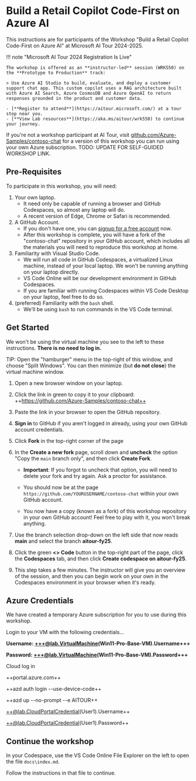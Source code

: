# Build a Retail Copilot Code-First on Azure AI

This instructions are for participants of the Workshop "Build a Retail Copilot Code-First on Azure AI" at Microsoft AI Tour 2024-2025.

!!! note "Microsoft AI Tour 2024 Registration Is Live"

    The workshop is offered as an **instructor-led** session (WRK550) on the **Prototype to Production** track:

    > Use Azure AI Studio to build, evaluate, and deploy a customer support chat app. This custom copilot uses a RAG architecture built with Azure AI Search, Azure CosmosDB and Azure OpenAI to return responses grounded in the product and customer data.

    - [**Register to attend**](https://aitour.microsoft.com/) at a tour stop near you.
    - [**View Lab resources**](https://aka.ms/aitour/wrk550) to continue your journey.

If you're not a workshop participant at AI Tour, visit [github.com/Azure-Samples/contoso-chat](https://github.com/Azure-Samples/contoso-chat/blob/main/README.md) for a version of this workshop you can run using your own Azure subscription. TODO: UPDATE FOR SELF-GUIDED WORKSHOP LINK.

## Pre-Requisites

To participate in this workshop, you will need:

1. Your own laptop.
   * It need only be capable of running a browser and GitHub Codespaces, so almost any laptop will do.
   * A recent version of Edge, Chrome or Safari is recommended.
1. A GitHub Account.
   * If you don't have one, you can [signup for a free account](https://github.com/signup) now.
   * After this workshop is complete, you will have a fork of the "contoso-chat" repository in your GitHub account, which includes all the materials you will need to reproduce this workshop at home.
1. Familiarity with Visual Studio Code. 
   * We will run all code in GitHub Codespaces, a virtualized Linux machine, instead of your local laptop. We won't be running anything on your laptop directly.
   * VS Code Online will be our development environment in GitHub Codespaces.
   * If you are familiar with running Codespaces within VS Code Desktop on your laptop, feel free to do so. 
1. (preferred) Familiarity with the `bash` shell. 
    * We'll be using `bash` to run commands in the VS Code terminal.

## Get Started

We won't be using the virtual machine you see to the left to these instructions. **There is no need to log in.**

TIP: Open the "hamburger" menu in the top-right of this window, and choose "Split Windows". You can then minimize (but **do not close**) the virtual machine window.

1. Open a new browser window on your laptop. 

1. Click the link in green to copy it to your clipboard: ++https://github.com/Azure-Samples/contoso-chat++

1. Paste the link in your browser to open the GitHub repository.

1. **Sign in** to GitHub if you aren't logged in already, using your own GitHub account credentials.

1. Click **Fork** in the top-right corner of the page

1. In the **Create a new fork** page, scroll down and **uncheck** the option "Copy the `main` branch only", and then click **Create Fork**.

   * **Important**: If you forgot to uncheck that option, you will need to delete your fork and try again. Ask a proctor for assistance.

   * You should now be at the page `https://github.com/YOURUSERNAME/contoso-chat` within your own GitHub account.
   
   * You now have a copy (known as a fork) of this workshop repository in your own GitHub account! Feel free to play with it, you won't break anything.

1. Use the branch selection drop-down on the left side that now reads **main** and select the branch **aitour-fy25**.

1. Click the green **<> Code** button in the top-right part of the page, click the **Codespaces** tab, and then click **Create codespace on aitour-fy25**.

1. This step takes a few minutes. The instructor will give you an overview of the session, and then you can begin work on your own in the Codespaces environment in your browser when it's ready.

## Azure Credentials

We have created a temporary Azure subscription for you to use during this workshop. 

Login to your VM with the following credentials...

**Username: +++@lab.VirtualMachine(Win11-Pro-Base-VM).Username+++**

**Password: +++@lab.VirtualMachine(Win11-Pro-Base-VM).Password+++** 

Cloud log in

++portal.azure.com++

++azd auth login --use-device-code++

++azd up --no-prompt --e AITOUR++

++@lab.CloudPortalCredential(User1).Username++

++@lab.CloudPortalCredential(User1).Password++

## Continue the workshop

In your Codespace, use the VS Code Online File Explorer on the left to open the file `docs\index.md`.


Follow the instructions in that file to continue. 

